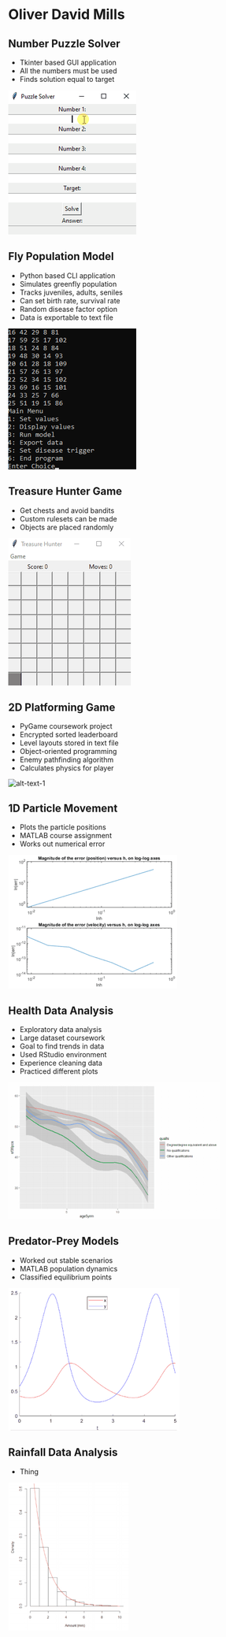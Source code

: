 # Oliver David Mills

## Number Puzzle Solver
- Tkinter based GUI application
- All the numbers must be used
- Finds solution equal to target

![alt-text-1](solverdemo.gif)

## Fly Population Model
- Python based CLI application
- Simulates greenfly population
- Tracks juveniles, adults, seniles
- Can set birth rate, survival rate
- Random disease factor option
- Data is exportable to text file

![alt-text-1](greenflydemo.gif) 

## Treasure Hunter Game
- Get chests and avoid bandits
- Custom rulesets can be made
- Objects are placed randomly

![alt-text-1](treasuredemo.gif) 

## 2D Platforming Game
- PyGame coursework project
- Encrypted sorted leaderboard
- Level layouts stored in text file
- Object-oriented programming
- Enemy pathfinding algorithm
- Calculates physics for player

![alt-text-1](platformdemo.gif) 

## 1D Particle Movement
- Plots the particle positions
- MATLAB course assignment
- Works out numerical error

![alt-text-1](model1demo.gif) 

## Health Data Analysis
- Exploratory data analysis
- Large dataset coursework
- Goal to find trends in data
- Used RStudio environment
- Experience cleaning data
- Practiced different plots

![alt-text-1](healthdemo.gif)  

## Predator-Prey Models
- Worked out stable scenarios
- MATLAB population dynamics
- Classified equilibrium points

![alt-text-1](model3demo.gif) 

## Rainfall Data Analysis
- Thing

![alt-text-1](raindemo.gif)
